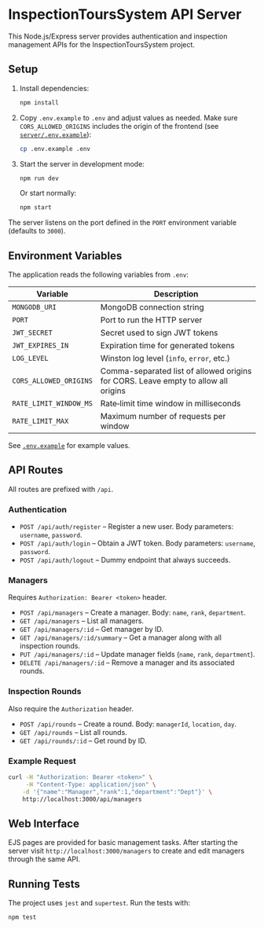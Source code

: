 # InspectionToursSystem API Server

This Node.js/Express server provides authentication and inspection management APIs for the InspectionToursSystem project.

## Setup

1. Install dependencies:
   ```bash
   npm install
   ```
2. Copy `.env.example` to `.env` and adjust values as needed. Make sure
   `CORS_ALLOWED_ORIGINS` includes the origin of the frontend (see
   [`server/.env.example`](./.env.example)):
   ```bash
   cp .env.example .env
   ```
3. Start the server in development mode:
   ```bash
   npm run dev
   ```
   Or start normally:
   ```bash
   npm start
   ```

The server listens on the port defined in the `PORT` environment variable (defaults to `3000`).

## Environment Variables

The application reads the following variables from `.env`:

| Variable | Description |
| --- | --- |
| `MONGODB_URI` | MongoDB connection string |
| `PORT` | Port to run the HTTP server |
| `JWT_SECRET` | Secret used to sign JWT tokens |
| `JWT_EXPIRES_IN` | Expiration time for generated tokens |
| `LOG_LEVEL` | Winston log level (`info`, `error`, etc.) |
| `CORS_ALLOWED_ORIGINS` | Comma-separated list of allowed origins for CORS. Leave empty to allow all origins |
| `RATE_LIMIT_WINDOW_MS` | Rate‑limit time window in milliseconds |
| `RATE_LIMIT_MAX` | Maximum number of requests per window |

See [`.env.example`](./.env.example) for example values.

## API Routes

All routes are prefixed with `/api`.

### Authentication

- `POST /api/auth/register` – Register a new user. Body parameters: `username`, `password`.
- `POST /api/auth/login` – Obtain a JWT token. Body parameters: `username`, `password`.
- `POST /api/auth/logout` – Dummy endpoint that always succeeds.

### Managers

Requires `Authorization: Bearer <token>` header.

- `POST /api/managers` – Create a manager. Body: `name`, `rank`, `department`.
- `GET /api/managers` – List all managers.
- `GET /api/managers/:id` – Get manager by ID.
- `GET /api/managers/:id/summary` – Get a manager along with all inspection rounds.
- `PUT /api/managers/:id` – Update manager fields (`name`, `rank`, `department`).
- `DELETE /api/managers/:id` – Remove a manager and its associated rounds.

### Inspection Rounds

Also require the `Authorization` header.

- `POST /api/rounds` – Create a round. Body: `managerId`, `location`, `day`.
- `GET /api/rounds` – List all rounds.
- `GET /api/rounds/:id` – Get round by ID.

### Example Request

```bash
curl -H "Authorization: Bearer <token>" \
     -H "Content-Type: application/json" \
    -d '{"name":"Manager","rank":1,"department":"Dept"}' \
    http://localhost:3000/api/managers
```
## Web Interface

EJS pages are provided for basic management tasks. After starting the server
visit `http://localhost:3000/managers` to create and edit managers through the
same API.


## Running Tests

The project uses `jest` and `supertest`. Run the tests with:

```bash
npm test
```